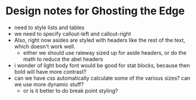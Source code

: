 # Design notes for Ghosting the Edge

- need to style lists and tables
- we need to specify callout-left and callout-right
- Also, right now asides are styled with headers like the rest of the text, which doesn't work well. 
  - either we should use raleway sized up for aside headers, or do the math to reduce the abel headers
- i wonder of light body font would be good for stat blocks, because then bold will have more contrast?
- can we have css automatically calculate some of the various sizes? can we use more dynamic stuff?
  - or is it better to do break point styling? 
